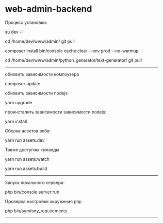 web-admin-backend
=================


Процесс установки:

su dev -l

cd /home/dev/www/admin/
git pull

composer install
bin/console cache:clear --env prod --no-warmup

cd /home/dev/www/admin/python_generator/text-generator/
git pull 

------------------------------------------------------------------------------------------------------------------------

обновить зависимости компоузера

composer update

обновить зависимости nodejs:

yarn upgrade

проинсталить зависимости зависимости nodejs:

yarn install

Сборка ассетов веба:

yarn run assets:dev

Также доступны команды

yarn run assets:watch

yarn run assets:build

------------------------------------------------------------------------------------------------------------------------


Запуск локального сервера:

php bin/console server:run


Проверка настройки окружения php

php bin/symfony_requirements

------------------------------------------------------------------------------------------------------------------------
